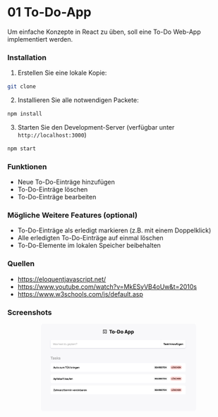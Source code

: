 # 01 To-Do-App

Um einfache Konzepte in React zu üben, soll eine To-Do Web-App implementiert werden.

### Installation

1. Erstellen Sie eine lokale Kopie:
```sh
git clone
```

2. Installieren Sie alle notwendigen Packete:
```sh
npm install
```

3. Starten Sie den Development-Server (verfügbar unter `http://localhost:3000`)
```sh
npm start
```


### Funktionen

- Neue To-Do-Einträge hinzufügen
- To-Do-Einträge löschen
- To-Do-Einträge bearbeiten

### Mögliche Weitere Features (optional)

- To-Do-Einträge als erledigt markieren (z.B. mit einem Doppelklick)
- Alle erledigten To-Do-Einträge auf einmal löschen
- To-Do-Elemente im lokalen Speicher beibehalten

### Quellen

- https://eloquentjavascript.net/
- https://www.youtube.com/watch?v=MkESyVB4oUw&t=2010s
- https://www.w3schools.com/js/default.asp

### Screenshots

<div style="text-align:center">
  <img src="app-example.png" alt="Alt-Text" style="width:70%">
</div>
